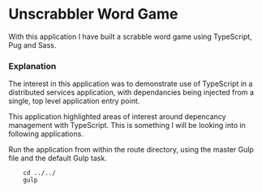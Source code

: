 # Unscrabbler Word Game

With this application I have built a scrabble word game using TypeScript, Pug and Sass.

### Explanation ###

The interest in this application was to demonstrate use of TypeScript in a distributed services application, with dependancies being injected from a single, top level application entry point.

This application highlighted areas of interest around depencancy management with TypeScript. This is something I will be looking into in following applications.

Run the application from within the route directory, using the master Gulp file and the default Gulp task.
```
    cd ../../
    gulp
```
